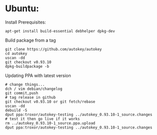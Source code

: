 # Ubuntu:

Install Prerequisites:

    apt-get install build-essential debhelper dpkg-dev

Build package from a tag

    git clone https://github.com/autokey/autokey
    cd autokey
    uscan -dd
    git checkout v0.93.10
    dpkg-buildpackage -b

Updating PPA with latest version

    # change things...
    dch / vim debian/changelog
    git commit,push
    # tag release in github
    git checkout v0.93.10 or git fetch/rebase
    uscan -dd
    debuild -S
    dput ppa:troxor/autokey-testing ../autokey_0.93.10-1_source.changes
    # test it then go live if it works
    rm ../autokey_0.93.10-1_source.ppa.upload
    dput ppa:troxor/autokey-testing ../autokey_0.93.10-1_source.changes